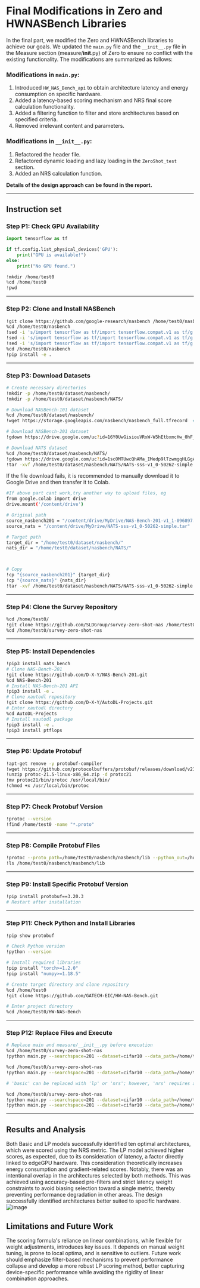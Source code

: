 # Final Modifications in Zero and HWNASBench Libraries

In the final part, we modified the Zero and HWNASBench libraries to achieve our goals. We updated the `main.py` file and the `__init__.py` file in the Measure section (measure/__init__.py) of Zero to ensure no conflict with the existing functionality. The modifications are summarized as follows:

### Modifications in `main.py`:
1. Introduced `HW_NAS_Bench_api` to obtain architecture latency and energy consumption on specific hardware.
2. Added a latency-based scoring mechanism and NRS final score calculation functionality.
3. Added a filtering function to filter and store architectures based on specified criteria.
4. Removed irrelevant content and parameters.

### Modifications in `__init__.py`:
1. Refactored the header file.
2. Refactored dynamic loading and lazy loading in the `ZeroShot_test` section.
3. Added an NRS calculation function.


**Details of the design approach can be found in the report.**

---
## Instruction set

### **Step P1: Check GPU Availability**

```python
import tensorflow as tf

if tf.config.list_physical_devices('GPU'):
    print("GPU is available!")
else:
    print("No GPU found.")

!mkdir /home/test0
%cd /home/test0
!pwd
```

---

### **Step P2: Clone and Install NASBench**

```bash
!git clone https://github.com/google-research/nasbench /home/test0/nasbench
%cd /home/test0/nasbench
!sed -i 's/import tensorflow as tf/import tensorflow.compat.v1 as tf/g' nasbench/api.py
!sed -i 's/import tensorflow as tf/import tensorflow.compat.v1 as tf/g' nasbench/lib/evaluate.py
!sed -i 's/import tensorflow as tf/import tensorflow.compat.v1 as tf/g' nasbench/lib/training_time.py
%cd /home/test0/nasbench
!pip install -e .
```

---

### **Step P3: Download Datasets**

```bash
# Create necessary directories
!mkdir -p /home/test0/dataset/nasbench/
!mkdir -p /home/test0/dataset/nasbench/NATS/

# Download NASBench-101 dataset
%cd /home/test0/dataset/nasbench/
!wget https://storage.googleapis.com/nasbench/nasbench_full.tfrecord  # NASBench-101

# Download NASBench-201 dataset
!gdown https://drive.google.com/uc?id=16Y0UwGisiouVRxW-W5hEtbxmcHw_0hF_  # NASBench-201

# Download NATS dataset
%cd /home/test0/dataset/nasbench/NATS/
!gdown https://drive.google.com/uc?id=1scOMTUwcQhAMa_IMedp9lTzwmgqHLGgA
!tar -xvf /home/test0/dataset/nasbench/NATS/NATS-sss-v1_0-50262-simple.tar -C /home/test0/dataset/nasbench/NATS/
```

If the file download fails, it is recommended to manually download it to Google Drive and then transfer it to Colab.
```bash
#If above part cant work,try another way to upload files, eg
from google.colab import drive
drive.mount('/content/drive')

# Original path
source_nasbench201 = "/content/drive/MyDrive/NAS-Bench-201-v1_1-096897.pth"
source_nats = "/content/drive/MyDrive/NATS-sss-v1_0-50262-simple.tar"

# Target path
target_dir = "/home/test0/dataset/nasbench/"
nats_dir = "/home/test0/dataset/nasbench/NATS/"



# Copy
!cp "{source_nasbench201}" {target_dir}
!cp "{source_nats}" {nats_dir}
!tar -xvf /home/test0/dataset/nasbench/NATS/NATS-sss-v1_0-50262-simple.tar -C /home/test0/dataset/nasbench/NATS/
```
---

### **Step P4: Clone the Survey Repository**

```bash
%cd /home/test0/
!git clone https://github.com/SLDGroup/survey-zero-shot-nas /home/test0/survey-zero-shot-nas
%cd /home/test0/survey-zero-shot-nas
```

---

### **Step P5: Install Dependencies**

```bash
!pip3 install nats_bench
# Clone NAS-Bench-201
!git clone https://github.com/D-X-Y/NAS-Bench-201.git
%cd NAS-Bench-201
# Install NAS-Bench-201 API
!pip3 install -e .
# Clone xautodl repository
!git clone https://github.com/D-X-Y/AutoDL-Projects.git
# Enter xautodl directory
%cd AutoDL-Projects
# Install xautodl package
!pip3 install -e .
!pip3 install ptflops
```

---

### **Step P6: Update Protobuf**

```bash
!apt-get remove -y protobuf-compiler
!wget https://github.com/protocolbuffers/protobuf/releases/download/v21.5/protoc-21.5-linux-x86_64.zip
!unzip protoc-21.5-linux-x86_64.zip -d protoc21
!mv protoc21/bin/protoc /usr/local/bin/
!chmod +x /usr/local/bin/protoc
```

---

### **Step P7: Check Protobuf Version**

```bash
!protoc --version
!find /home/test0 -name "*.proto"
```

---

### **Step P8: Compile Protobuf Files**

```bash
!protoc --proto_path=/home/test0/nasbench/nasbench/lib --python_out=/home/test0/nasbench/nasbench/lib /home/test0/nasbench/nasbench/lib/model_metrics.proto
!ls /home/test0/nasbench/nasbench/lib
```

---

### **Step P9: Install Specific Protobuf Version**

```bash
!pip install protobuf==3.20.3
# Restart after installation
```

---

### **Step P11: Check Python and Install Libraries**

```bash
!pip show protobuf

# Check Python version
!python --version

# Install required libraries
!pip install "torch>=1.2.0"
!pip install "numpy>=1.18.5"

# Create target directory and clone repository
%cd /home/test0
!git clone https://github.com/GATECH-EIC/HW-NAS-Bench.git

# Enter project directory
%cd /home/test0/HW-NAS-Bench
```

---

### **Step P12: Replace Files and Execute**

```bash
# Replace main and measure/__init__.py before execution
%cd /home/test0/survey-zero-shot-nas
!python main.py --searchspace=201 --dataset=cifar10 --data_path=/home/test0/dataset/ --metric=basic

%cd /home/test0/survey-zero-shot-nas
!python main.py --searchspace=201 --dataset=cifar10 --data_path=/home/test0/dataset/ --metric=lp

# 'basic' can be replaced with 'lp' or 'nrs'; however, 'nrs' requires an input file, usually 'basicGroup.txt' or 'lpGroup.txt'.

%cd /home/test0/survey-zero-shot-nas
!python main.py --searchspace=201 --dataset=cifar10 --data_path=/home/test0/dataset/ --metric=nrs --testName basicGroup.txt
!python main.py --searchspace=201 --dataset=cifar10 --data_path=/home/test0/dataset/ --metric=nrs --testName lpGroup.txt
```

---
## Results and Analysis
Both Basic and LP models successfully identified ten optimal architectures, which were scored using the NRS metric. The LP model achieved higher scores, as expected, due to its consideration of latency, a factor directly linked to edgeGPU hardware. This consideration theoretically increases energy consumption and gradient-related scores. Notably, there was an intentional overlap in the architectures selected by both methods. This was achieved using accuracy-based pre-filters and strict latency weight constraints to avoid biasing selection toward a single metric, thereby preventing performance degradation in other areas. The design successfully identified architectures better suited to specific hardware.
![image](https://github.com/user-attachments/assets/041b8475-dfd3-4557-9c26-8e375dae1f6e)


## Limitations and Future Work
The scoring formula's reliance on linear combinations, while flexible for weight adjustments, introduces key issues. It depends on manual weight tuning, is prone to local optima, and is sensitive to outliers. Future work should emphasize filter-based mechanisms to prevent performance collapse and develop a more robust LP scoring method, better capturing device-specific performance while avoiding the rigidity of linear combination approaches.
